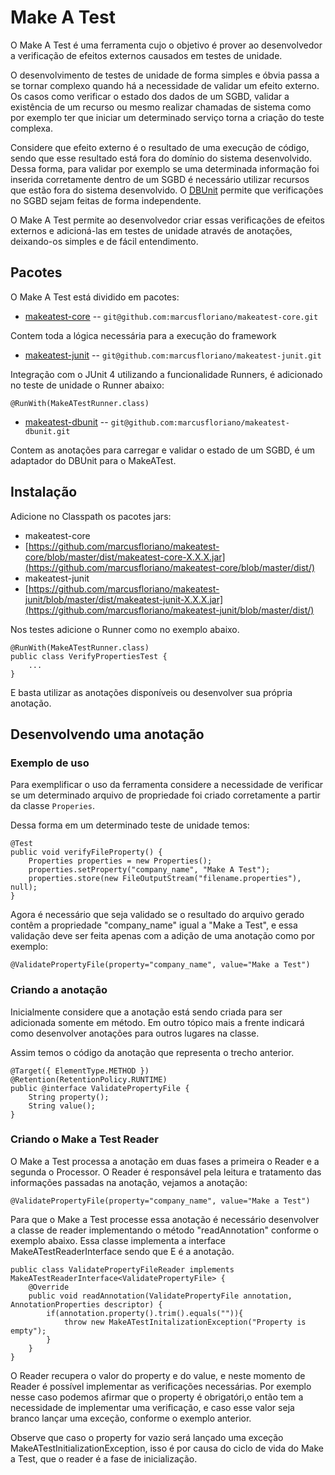 Make A Test
===========

O Make A Test é uma ferramenta cujo o objetivo é prover ao desenvolvedor a verificação de efeitos externos causados em testes de unidade.

O desenvolvimento de testes de unidade de forma simples e óbvia passa a se tornar complexo quando há a necessidade de validar um efeito externo. Os casos como verificar o estado dos dados de um SGBD, validar a existência de um recurso ou mesmo realizar chamadas de sistema como por exemplo ter que iniciar um determinado serviço torna a criação do teste complexa.

Considere que efeito externo é o resultado de uma execução de código, sendo que esse resultado está fora do domínio do sistema desenvolvido. Dessa forma, para validar por exemplo se uma determinada informação foi inserida corretamente dentro de um SGBD é necessário utilizar recursos que estão fora do sistema desenvolvido. O [DBUnit](http://www.dbunit.org) permite que verificações no SGBD sejam feitas de forma independente.

O Make A Test permite ao desenvolvedor criar essas verificações de efeitos externos e adicioná-las em testes de unidade através de anotações, deixando-os simples e de fácil entendimento.

Pacotes
-------

O Make A Test está dividido em pacotes:

- [makeatest-core](http://github.com/marcusfloriano/makeatest-core.git) -- `git@github.com:marcusfloriano/makeatest-core.git`

Contem toda a lógica necessária para a execução do framework

- [makeatest-junit](http://github.com/marcusfloriano/makeatest-junit.git) -- `git@github.com:marcusfloriano/makeatest-junit.git`

Integração com o JUnit 4 utilizando a funcionalidade Runners, é adicionado no teste de unidade o Runner abaixo:

    @RunWith(MakeATestRunner.class)

- [makeatest-dbunit](http://github.com/marcusfloriano/makeatest-dbunit.git) -- `git@github.com:marcusfloriano/makeatest-dbunit.git`

Contem as anotações para carregar e validar o estado de um SGBD, é um adaptador do DBUnit para o MakeATest.

Instalação
----------

Adicione no Classpath os pacotes jars:

- makeatest-core
 - [https://github.com/marcusfloriano/makeatest-core/blob/master/dist/makeatest-core-X.X.X.jar](https://github.com/marcusfloriano/makeatest-core/blob/master/dist/)
- makeatest-junit
 - [https://github.com/marcusfloriano/makeatest-junit/blob/master/dist/makeatest-junit-X.X.X.jar](https://github.com/marcusfloriano/makeatest-junit/blob/master/dist/)

Nos testes adicione o Runner como no exemplo abaixo.

	@RunWith(MakeATestRunner.class)
	public class VerifyPropertiesTest {
		...
	}

E basta utilizar as anotações disponíveis ou desenvolver sua própria anotação.

Desenvolvendo uma anotação
--------------------------

### Exemplo de uso

Para exemplificar o uso da ferramenta considere a necessidade de verificar se um determinado arquivo de propriedade foi criado corretamente a partir da classe `Properies`.

Dessa forma em um determinado teste de unidade temos:

	@Test
	public void verifyFileProperty() {
		Properties properties = new Properties();
		properties.setProperty("company_name", "Make A Test");
		properties.store(new FileOutputStream("filename.properties"), null);
	}
	
Agora é necessário que seja validado se o resultado do arquivo gerado contêm a propriedade "company_name" igual a "Make a Test", e essa validação deve ser feita apenas com a adição de uma anotação como por exemplo:

	@ValidatePropertyFile(property="company_name", value="Make a Test")

### Criando a anotação

Inicialmente considere que a anotação está sendo criada para ser adicionada somente em método. Em outro tópico mais a frente indicará como desenvolver anotações para outros lugares na classe.

Assim temos o código da anotação que representa o trecho anterior.

	@Target({ ElementType.METHOD })
	@Retention(RetentionPolicy.RUNTIME)
	public @interface ValidatePropertyFile {
		String property();
		String value();
	}

### Criando o Make a Test Reader

O Make a Test processa a anotação em duas fases a primeira o Reader e a segunda o Processor.
O Reader é responsável pela leitura e tratamento das informações passadas na anotação, vejamos a anotação:

	@ValidatePropertyFile(property="company_name", value="Make a Test")

Para que o Make a Test processe essa anotação é necessário desenvolver a classe de reader implementando o método "readAnnotation" conforme o exemplo abaixo. Essa classe implementa a interface MakeATestReaderInterface<E> sendo que E é a anotação.

	public class ValidatePropertyFileReader implements MakeATestReaderInterface<ValidatePropertyFile> {
		@Override
		public void readAnnotation(ValidatePropertyFile annotation, AnnotationProperties descriptor) {
			if(annotation.property().trim().equals("")){
				throw new MakeATestInitalizationException("Property is empty");
			}
		}
	}
	
O Reader recupera o valor do property e do value, e neste momento de Reader é possível implementar as verificações necessárias. Por exemplo nesse caso podemos afirmar que o property é obrigatóri,o então tem a necessidade de implementar uma verificação, e caso esse valor seja branco lançar uma exceção, conforme o exemplo anterior.

Observe que caso o property for vazio será lançado uma exceção MakeATestInitializationException, isso é por causa do ciclo de vida do Make a Test, que o reader é a fase de inicialização.







